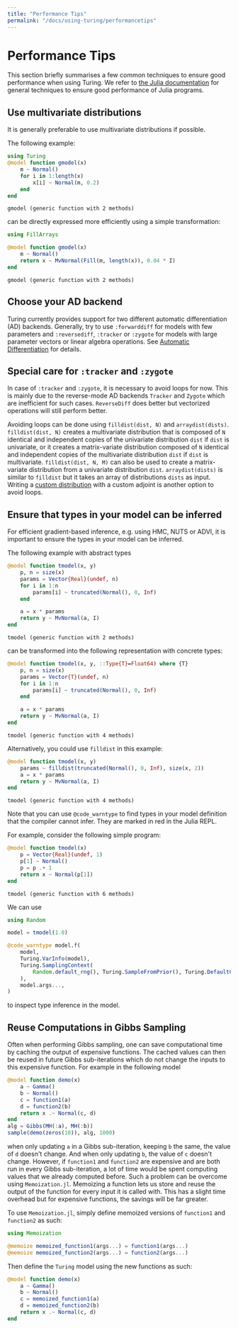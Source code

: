 ```yaml
---
title: "Performance Tips"
permalink: "/docs/using-turing/performancetips"
---
```



# Performance Tips

This section briefly summarises a few common techniques to ensure good performance when using Turing.
We refer to [the Julia documentation](https://docs.julialang.org/en/v1/manual/performance-tips/index.html) for general techniques to ensure good performance of Julia programs.

## Use multivariate distributions

It is generally preferable to use multivariate distributions if possible.

The following example:

```julia
using Turing
@model function gmodel(x)
    m ~ Normal()
    for i in 1:length(x)
        x[i] ~ Normal(m, 0.2)
    end
end
```

```
gmodel (generic function with 2 methods)
```





can be directly expressed more efficiently using a simple transformation:

```julia
using FillArrays

@model function gmodel(x)
    m ~ Normal()
    return x ~ MvNormal(Fill(m, length(x)), 0.04 * I)
end
```

```
gmodel (generic function with 2 methods)
```





## Choose your AD backend

Turing currently provides support for two different automatic differentiation (AD) backends.
Generally, try to use `:forwarddiff` for models with few parameters and `:reversediff`, `:tracker` or `:zygote` for models with large parameter vectors or linear algebra operations. See [Automatic Differentiation](autodiff) for details.

## Special care for `:tracker` and `:zygote`

In case of `:tracker` and `:zygote`, it is necessary to avoid loops for now.
This is mainly due to the reverse-mode AD backends `Tracker` and `Zygote` which are inefficient for such cases. `ReverseDiff` does better but vectorized operations will still perform better.

Avoiding loops can be done using `filldist(dist, N)` and `arraydist(dists)`. `filldist(dist, N)` creates a multivariate distribution that is composed of `N` identical and independent copies of the univariate distribution `dist` if `dist` is univariate, or it creates a matrix-variate distribution composed of `N` identical and independent copies of the multivariate distribution `dist` if `dist` is multivariate. `filldist(dist, N, M)` can also be used to create a matrix-variate distribution from a univariate distribution `dist`.  `arraydist(dists)` is similar to `filldist` but it takes an array of distributions `dists` as input. Writing a [custom distribution](advanced) with a custom adjoint is another option to avoid loops.

## Ensure that types in your model can be inferred

For efficient gradient-based inference, e.g. using HMC, NUTS or ADVI, it is important to ensure the types in your model can be inferred.

The following example with abstract types

```julia
@model function tmodel(x, y)
    p, n = size(x)
    params = Vector{Real}(undef, n)
    for i in 1:n
        params[i] ~ truncated(Normal(), 0, Inf)
    end

    a = x * params
    return y ~ MvNormal(a, I)
end
```

```
tmodel (generic function with 2 methods)
```





can be transformed into the following representation with concrete types:

```julia
@model function tmodel(x, y, ::Type{T}=Float64) where {T}
    p, n = size(x)
    params = Vector{T}(undef, n)
    for i in 1:n
        params[i] ~ truncated(Normal(), 0, Inf)
    end

    a = x * params
    return y ~ MvNormal(a, I)
end
```

```
tmodel (generic function with 4 methods)
```





Alternatively, you could use `filldist` in this example:

```julia
@model function tmodel(x, y)
    params ~ filldist(truncated(Normal(), 0, Inf), size(x, 2))
    a = x * params
    return y ~ MvNormal(a, I)
end
```

```
tmodel (generic function with 4 methods)
```





Note that you can use `@code_warntype` to find types in your model definition that the compiler cannot infer.
They are marked in red in the Julia REPL.

For example, consider the following simple program:

```julia
@model function tmodel(x)
    p = Vector{Real}(undef, 1)
    p[1] ~ Normal()
    p = p .+ 1
    return x ~ Normal(p[1])
end
```

```
tmodel (generic function with 6 methods)
```





We can use

```julia
using Random

model = tmodel(1.0)

@code_warntype model.f(
    model,
    Turing.VarInfo(model),
    Turing.SamplingContext(
        Random.default_rng(), Turing.SampleFromPrior(), Turing.DefaultContext()
    ),
    model.args...,
)
```



to inspect type inference in the model.

## Reuse Computations in Gibbs Sampling

Often when performing Gibbs sampling, one can save computational time by caching the output of expensive functions. The cached values can then be reused in future Gibbs sub-iterations which do not change the inputs to this expensive function. For example in the following model

```julia
@model function demo(x)
    a ~ Gamma()
    b ~ Normal()
    c = function1(a)
    d = function2(b)
    return x .~ Normal(c, d)
end
alg = Gibbs(MH(:a), MH(:b))
sample(demo(zeros(10)), alg, 1000)
```



when only updating `a` in a Gibbs sub-iteration, keeping `b` the same, the value of `d` doesn't change. And when only updating `b`, the value of `c` doesn't change. However, if `function1` and `function2` are expensive and are both run in every Gibbs sub-iteration, a lot of time would be spent computing values that we already computed before. Such a problem can be overcome using `Memoization.jl`. Memoizing a function lets us store and reuse the output of the function for every input it is called with. This has a slight time overhead but for expensive functions, the savings will be far greater.

To use `Memoization.jl`, simply define memoized versions of `function1` and `function2` as such:

```julia
using Memoization

@memoize memoized_function1(args...) = function1(args...)
@memoize memoized_function2(args...) = function2(args...)
```



Then define the `Turing` model using the new functions as such:

```julia
@model function demo(x)
    a ~ Gamma()
    b ~ Normal()
    c = memoized_function1(a)
    d = memoized_function2(b)
    return x .~ Normal(c, d)
end
```

```julia
```

